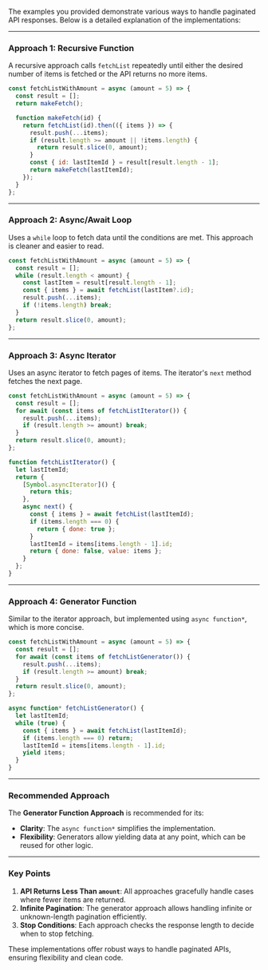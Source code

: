 The examples you provided demonstrate various ways to handle paginated API responses. Below is a detailed explanation of the implementations:

---

### **Approach 1: Recursive Function**
A recursive approach calls `fetchList` repeatedly until either the desired number of items is fetched or the API returns no more items.

```javascript
const fetchListWithAmount = async (amount = 5) => {
  const result = [];
  return makeFetch();

  function makeFetch(id) {
    return fetchList(id).then(({ items }) => {
      result.push(...items);
      if (result.length >= amount || !items.length) {
        return result.slice(0, amount);
      }
      const { id: lastItemId } = result[result.length - 1];
      return makeFetch(lastItemId);
    });
  }
};
```

---

### **Approach 2: Async/Await Loop**
Uses a `while` loop to fetch data until the conditions are met. This approach is cleaner and easier to read.

```javascript
const fetchListWithAmount = async (amount = 5) => {
  const result = [];
  while (result.length < amount) {
    const lastItem = result[result.length - 1];
    const { items } = await fetchList(lastItem?.id);
    result.push(...items);
    if (!items.length) break;
  }
  return result.slice(0, amount);
};
```

---

### **Approach 3: Async Iterator**
Uses an async iterator to fetch pages of items. The iterator's `next` method fetches the next page.

```javascript
const fetchListWithAmount = async (amount = 5) => {
  const result = [];
  for await (const items of fetchListIterator()) {
    result.push(...items);
    if (result.length >= amount) break;
  }
  return result.slice(0, amount);
};

function fetchListIterator() {
  let lastItemId;
  return {
    [Symbol.asyncIterator]() {
      return this;
    },
    async next() {
      const { items } = await fetchList(lastItemId);
      if (items.length === 0) {
        return { done: true };
      }
      lastItemId = items[items.length - 1].id;
      return { done: false, value: items };
    }
  };
}
```

---

### **Approach 4: Generator Function**
Similar to the iterator approach, but implemented using `async function*`, which is more concise.

```javascript
const fetchListWithAmount = async (amount = 5) => {
  const result = [];
  for await (const items of fetchListGenerator()) {
    result.push(...items);
    if (result.length >= amount) break;
  }
  return result.slice(0, amount);
};

async function* fetchListGenerator() {
  let lastItemId;
  while (true) {
    const { items } = await fetchList(lastItemId);
    if (items.length === 0) return;
    lastItemId = items[items.length - 1].id;
    yield items;
  }
}
```

---

### **Recommended Approach**
The **Generator Function Approach** is recommended for its:
- **Clarity**: The `async function*` simplifies the implementation.
- **Flexibility**: Generators allow yielding data at any point, which can be reused for other logic.

---

### **Key Points**
1. **API Returns Less Than `amount`**: All approaches gracefully handle cases where fewer items are returned.
2. **Infinite Pagination**: The generator approach allows handling infinite or unknown-length pagination efficiently.
3. **Stop Conditions**: Each approach checks the response length to decide when to stop fetching.

These implementations offer robust ways to handle paginated APIs, ensuring flexibility and clean code.